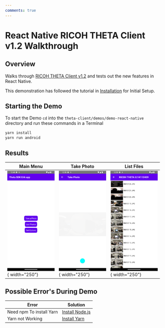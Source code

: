 ```yaml
---
comments: true
---
```


# React Native RICOH THETA Client v1.2 Walkthrough

## Overview

Walks through [RICOH THETA Client v1.2](https://community.theta360.guide/t/theta-client-official-sdk-v1-2-released-with-client-mode-time-shift-previewformat-and-more/9067) and tests out the new features in React Native.

This demonstration has followed the tutorial in [Installation](react-native-install.md) for Initial Setup.

## Starting the Demo

To start the Demo `cd` into the `theta-client/demos/demo-react-native` directory and run these commands in a Terminal

```
yarn install 
yarn run android
```

## Results

| Main Menu | Take Photo   | List Files |
| ----------- | ----------| ---------- |
| ![screenshot1](images/react_native/windows/scrnshotAndroid1.png){ width="250"} | ![screenshot2](Screenshot_1687290803.png){ width="250"}  | ![screenshot3](Screenshot_1687290798.png){ width="250"}|

## Possible Error's During Demo

 Error | Solution                              |
| ----------- | ------------------------------------ |
| Need npm To install Yarn | [Install Node.js](../how-to-install-nodejs)  |
| Yarn not Working | [Install Yarn](../react-native-install/#install-and-run-yarn) |
